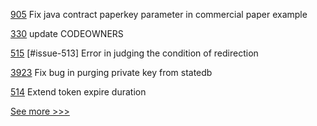 
[905](https://github.com/hyperledger/fabric-samples/pull/905) Fix java contract paperkey parameter in commercial paper example

[330](https://github.com/hyperledger-labs/blockchain-explorer/pull/330) update CODEOWNERS

[515](https://github.com/hyperledger/cello/pull/515) [#issue-513] Error in judging the condition of redirection

[3923](https://github.com/hyperledger/fabric/pull/3923) Fix bug in purging private key from statedb

[514](https://github.com/hyperledger/cello/pull/514) Extend token expire duration


[See more >>>](https://start-here.hyperledger.org/pull-requests)
